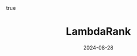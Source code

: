 ---
order: 5
title: LambdaRank
date: 2024-08-28
categories: [RECOMMENDER SYSTEM, 4.one class collaborative filtering]
tags: [Paper Review, AI Application, Recommender System, Collaborative Filtering, Implicit Feedback, OCCF, Ranking Prediction, Objective Function, Listwise Learning, NDCG]
math: true
description: >-
image:
    path: /_post_refer_img/RecommenderSystem/Thumbnail.jpg
---